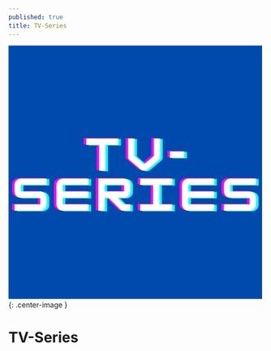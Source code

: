 ```yaml
---
published: true
title: TV-Series
---
```

![](/assets/images/tv-series_icon.jpg?raw=true){: .center-image }
# TV-Series